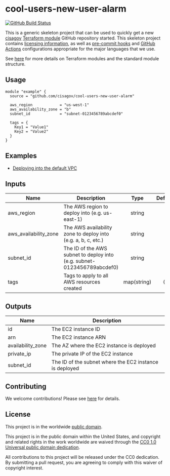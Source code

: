 # cool-users-new-user-alarm #

[![GitHub Build Status](https://github.com/cisagov/cool-users-new-user-alarm/workflows/build/badge.svg)](https://github.com/cisagov/cool-users-new-user-alarm/actions)

This is a generic skeleton project that can be used to quickly get a
new [cisagov](https://github.com/cisagov) [Terraform
module](https://www.terraform.io/docs/modules/index.html) GitHub
repository started.  This skeleton project contains [licensing
information](LICENSE), as well as [pre-commit
hooks](https://pre-commit.com) and
[GitHub Actions](https://github.com/features/actions) configurations
appropriate for the major languages that we use.

See [here](https://www.terraform.io/docs/modules/index.html) for more
details on Terraform modules and the standard module structure.

## Usage ##

```hcl
module "example" {
  source = "github.com/cisagov/cool-users-new-user-alarm"

  aws_region            = "us-west-1"
  aws_availability_zone = "b"
  subnet_id             = "subnet-0123456789abcdef0"

  tags = {
    Key1 = "Value1"
    Key2 = "Value2"
  }
}
```

## Examples ##

* [Deploying into the default VPC](https://github.com/cisagov/cool-users-new-user-alarm/tree/develop/examples/default_vpc)

## Inputs ##

| Name | Description | Type | Default | Required |
|------|-------------|:----:|:-------:|:--------:|
| aws_region | The AWS region to deploy into (e.g. us-east-1) | string | | yes |
| aws_availability_zone | The AWS availability zone to deploy into (e.g. a, b, c, etc.) | string | | yes |
| subnet_id | The ID of the AWS subnet to deploy into (e.g. subnet-0123456789abcdef0) | string | | yes |
| tags | Tags to apply to all AWS resources created | map(string) | `{}` | no |

## Outputs ##

| Name | Description |
|------|-------------|
| id | The EC2 instance ID |
| arn | The EC2 instance ARN |
| availability_zone | The AZ where the EC2 instance is deployed |
| private_ip | The private IP of the EC2 instance |
| subnet_id | The ID of the subnet where the EC2 instance is deployed |

## Contributing ##

We welcome contributions!  Please see [here](CONTRIBUTING.md) for
details.

## License ##

This project is in the worldwide [public domain](LICENSE).

This project is in the public domain within the United States, and
copyright and related rights in the work worldwide are waived through
the [CC0 1.0 Universal public domain
dedication](https://creativecommons.org/publicdomain/zero/1.0/).

All contributions to this project will be released under the CC0
dedication. By submitting a pull request, you are agreeing to comply
with this waiver of copyright interest.
